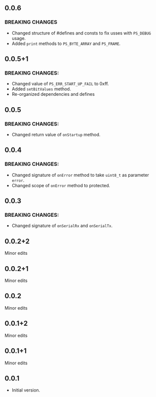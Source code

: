 <!-- PacketSerial -->


## 0.0.6

### BREAKING CHANGES
* Changed structure of #defines and consts to fix usses with `PS_DEBUG` usage.
* Added `print` methods to `PS_BYTE_ARRAY` and `PS_FRAME`.

## 0.0.5+1

### BREAKING CHANGES:
* Changed value of `PS_ERR_START_UP_FAIL` to 0xff.
* Added `setBitValues` method.
* Re-organized dependencies and defines

## 0.0.5

### BREAKING CHANGES:
* Changed return value of `onStartup` method.

## 0.0.4

### BREAKING CHANGES:
* Changed signature of `onError` method to take `uint8_t` as parameter `error`.
* Changed scope of `onError` method to protected.

## 0.0.3

### BREAKING CHANGES:
* Changed signature of `onSerialRx` and `onSerialTx`.

## 0.0.2+2

Minor edits

## 0.0.2+1

Minor edits

## 0.0.2

Minor edits

## 0.0.1+2

Minor edits

## 0.0.1+1

Minor edits

## 0.0.1

* Initial version.